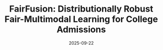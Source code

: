 ---
title: "FairFusion: Distributionally Robust Fair-Multimodal Learning for College Admissions"
collection: publications
date: 2025-09-22
venue: 'WiML Workshop Paper, NeurIPS 2025'
paperurl: 'https://github.com/apriyad1/FairFusion-Distributionally-Robust-Fair-Multimodal-Learning-for-College-Admissions.git'
authors: '**Amisha Priyadarshini**, Sergio Gago-Masague'
category: conferences

---